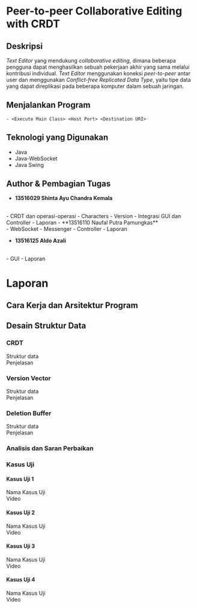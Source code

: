 # Peer-to-peer Collaborative Editing with CRDT

## Deskripsi
*Text Editor* yang mendukung *collaborative editing*, dimana beberapa pengguna dapat menghasilkan sebuah pekerjaan akhir yang sama melalui kontribusi individual.
*Text Editor* menggunakan koneksi *peer-to-peer* antar user dan menggunakan *Conflict-free Replicated Data Type*, yaitu tipe data yang dapat direplikasi pada beberapa komputer dalam sebuah jaringan.  

## Menjalankan Program
```
- <Execute Main Class> <Host Port> <Destination URI>
```
## Teknologi yang Digunakan
- Java
- Java-WebSocket
- Java Swing

## Author & Pembagian Tugas

- **13516029 Shinta Ayu Chandra Kemala** 
<br>
  - CRDT dan operasi-operasi
  - Characters
  - Version
  - Integrasi GUI dan Controller 
  - Laporan
- **13516110 Naufal Putra Pamungkas**
<br>
  - WebSocket
  - Messenger
  - Controller
  - Laporan
  
- **13516125 Aldo Azali** 
<br>
  - GUI
  - Laporan

# Laporan
## Cara Kerja dan Arsitektur Program


## Desain Struktur Data
### CRDT
Struktur data
<br>
Penjelasan

### Version Vector
Struktur data
<br>
Penjelasan

### Deletion Buffer 
Struktur data
<br>
Penjelasan

### Analisis dan Saran Perbaikan


### Kasus Uji
#### Kasus Uji 1
Nama Kasus Uji
<br>
Video

#### Kasus Uji 2
Nama Kasus Uji
<br>
Video

#### Kasus Uji 3
Nama Kasus Uji
<br>
Video


#### Kasus Uji 4
Nama Kasus Uji
<br>
Video
